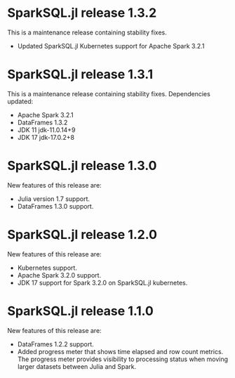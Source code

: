 # SparkSQL.jl release 1.3.2
This is a maintenance release containing stability fixes. 
- Updated SparkSQL.jl Kubernetes support for Apache Spark 3.2.1

# SparkSQL.jl release 1.3.1
This is a maintenance release containing stability fixes. Dependencies updated:
- Apache Spark 3.2.1
- DataFrames 1.3.2
- JDK 11 jdk-11.0.14+9
- JDK 17 jdk-17.0.2+8

# SparkSQL.jl release 1.3.0
New features of this release are:
- Julia version 1.7 support.
- DataFrames 1.3.0 support. 

# SparkSQL.jl release 1.2.0
New features of this release are:
- Kubernetes support. 
- Apache Spark 3.2.0 support.
- JDK 17 support for Spark 3.2.0 on SparkSQL.jl kubernetes.

# SparkSQL.jl release 1.1.0
New features of this release are:
- DataFrames 1.2.2 support.
- Added progress meter that shows time elapsed and row count metrics. The progress meter provides visibility to processing status when moving larger datasets between Julia and Spark.
